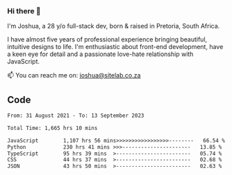 ### Hi there 👋

I'm Joshua, a 28 y/o full-stack dev, born & raised in Pretoria, South Africa. 

I have almost five years of professional experience bringing beautiful, intuitive designs to life. I'm enthusiastic about front-end development, have a keen eye for detail and a passionate love-hate relationship with JavaScript.

📫 You can reach me on: joshua@sitelab.co.za

## **Code**

<!--START_SECTION:waka-->

```txt
From: 31 August 2021 - To: 13 September 2023

Total Time: 1,665 hrs 10 mins

JavaScript        1,107 hrs 56 mins>>>>>>>>>>>>>>>>>--------   66.54 %
Python            230 hrs 41 mins >>>----------------------   13.85 %
TypeScript        95 hrs 39 mins  >------------------------   05.74 %
CSS               44 hrs 37 mins  >------------------------   02.68 %
JSON              43 hrs 50 mins  >------------------------   02.63 %
```

<!--END_SECTION:waka-->
